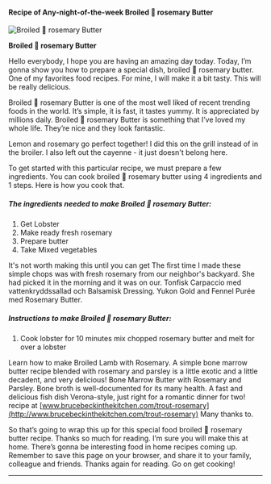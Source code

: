             

#### Recipe of Any-night-of-the-week Broiled 🦞 rosemary Butter

![Broiled 🦞 rosemary Butter](https://img-global.cpcdn.com/recipes/6fcd3170e3bd323f/751x532cq70/broiled-%f0%9f%a6%9e-rosemary-butter-recipe-main-photo.jpg)

**Broiled 🦞 rosemary Butter**

Hello everybody, I hope you are having an amazing day today. Today, I’m gonna show you how to prepare a special dish, broiled 🦞 rosemary butter. One of my favorites food recipes. For mine, I will make it a bit tasty. This will be really delicious.

Broiled 🦞 rosemary Butter is one of the most well liked of recent trending foods in the world. It’s simple, it is fast, it tastes yummy. It is appreciated by millions daily. Broiled 🦞 rosemary Butter is something that I’ve loved my whole life. They’re nice and they look fantastic.

Lemon and rosemary go perfect together! I did this on the grill instead of in the broiler. I also left out the cayenne - it just doesn't belong here.

To get started with this particular recipe, we must prepare a few ingredients. You can cook broiled 🦞 rosemary butter using 4 ingredients and 1 steps. Here is how you cook that.

##### The ingredients needed to make Broiled 🦞 rosemary Butter:

1.  Get Lobster
2.  Make ready fresh rosemary
3.  Prepare butter
4.  Take Mixed vegetables

It's not worth making this until you can get The first time I made these simple chops was with fresh rosemary from our neighbor's backyard. She had picked it in the morning and it was on our. Tonfisk Carpaccio med vattenkryddssallad och Balsamisk Dressing. Yukon Gold and Fennel Purée med Rosemary Butter.

##### Instructions to make Broiled 🦞 rosemary Butter:

1.  Cook lobster for 10 minutes mix chopped rosemary butter and melt for over a lobster

Learn how to make Broiled Lamb with Rosemary. A simple bone marrow butter recipe blended with rosemary and parsley is a little exotic and a little decadent, and very delicious! Bone Marrow Butter with Rosemary and Parsley. Bone broth is well-documented for its many health. A fast and delicious fish dish Verona-style, just right for a romantic dinner for two! recipe at [www.brucebeckinthekitchen.com/trout-rosemary](http://www.brucebeckinthekitchen.com/trout-rosemary) Many thanks to.

So that’s going to wrap this up for this special food broiled 🦞 rosemary butter recipe. Thanks so much for reading. I’m sure you will make this at home. There’s gonna be interesting food in home recipes coming up. Remember to save this page on your browser, and share it to your family, colleague and friends. Thanks again for reading. Go on get cooking!

* * *